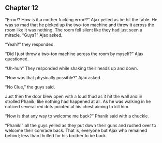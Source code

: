 ## Chapter 12
“Error!? How is it a mother fucking error!?” Ajax yelled as he hit the table. He was so mad that he picked up the two-ton machine and threw it across the room like it was nothing. The room fell silent like they had just seen a miracle. “Guys?” Ajax asked.

“Yeah?” they responded.

“Did I just throw a two-ton machine across the room by myself?” Ajax questioned.

“Uh-huh” They responded while shaking their heads up and down.

“How was that physically possible?” Ajax asked.

“No Clue,” the guys said.

Just then the door blew open with a loud thud as it hit the wall and in strolled Phanik; like nothing had happened at all. As he was walking in he noticed several red dots pointed at his chest aiming to kill him.

“Now is that any way to welcome me back?” Phanik said with a chuckle.

“Phanik!” all the guys yelled as they put down their guns and rushed over to welcome their comrade back. That is, everyone but Ajax who remained behind; less than thrilled for his brother to be back.
